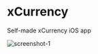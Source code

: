 # xCurrency
Self-made xCurrency iOS app

![screenshot-1](https://user-images.githubusercontent.com/5608395/70966695-34e2c600-20e8-11ea-83e6-ec623adcf38e.png)
